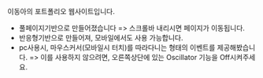 이동아의 포트폴리오 웹사이트입니다.

- 풀페이지기반으로 만들어졌습니다 => 스크롤바 내리시면 페이지가 이동됩니다.
- 반응형기반으로 만들어져, 모바일에서도 사용 가능합니다.
- pc사용시, 마우스커서(모바일시 터치)를 따라다니는 형태의 이벤트를 제공해봤습니다.
    => 이를 사용하지 않으려면, 오른쪽상단에 있는 Oscillator 기능을 Off시켜주세요.
